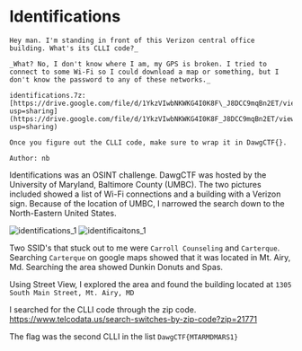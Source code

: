 # Identifications

```
Hey man. I'm standing in front of this Verizon central office building. What's its CLLI code?_

_What? No, I don't know where I am, my GPS is broken. I tried to connect to some Wi-Fi so I could download a map or something, but I don't know the password to any of these networks._

identifications.7z: [https://drive.google.com/file/d/1YkzVIwbNKWKG4I0K8F\_J8DCC9mqBn2ET/view?usp=sharing](https://drive.google.com/file/d/1YkzVIwbNKWKG4I0K8F_J8DCC9mqBn2ET/view?usp=sharing)

Once you figure out the CLLI code, make sure to wrap it in DawgCTF{}.

Author: nb
```

Identifications was an OSINT challenge. DawgCTF was hosted by the University of Maryland, Baltimore County (UMBC). The two pictures included showed a list of Wi-Fi connections and a building with a Verizon sign. Because of the location of UMBC, I narrowed the search down to the North-Eastern United States.

![identifications_1](identifications_1.jpg)
![identificaitons_1](identifications_2.jpg)

Two SSID's that stuck out to me were `Carroll Counseling` and `Carterque`.
Searching `Carterque` on google maps showed that it was located in Mt. Airy, Md. Searching the area showed Dunkin Donuts and Spas. 

Using Street View, I explored the area and found the building located at `1305 South Main Street, Mt. Airy, MD`

I searched for the CLLI code through the zip code. 
https://www.telcodata.us/search-switches-by-zip-code?zip=21771

The flag was the second CLLI in the list
`DawgCTF{MTARMDMARS1}`

